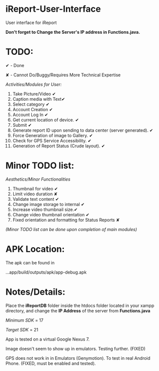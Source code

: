 iReport-User-Interface
=

User interface for iReport

**Don't forget to Change the Server's IP address in Functions.java.**

TODO:
=

✔ - Done

✘ - Cannot Do/Buggy/Requires More Technical Expertise

*Activities/Modules for User:*

1. Take Picture/Video ✔
2. Caption media with Text✔
3. Select category ✔
4. Account Creation ✔
5. Account Log In ✔
6. Get current location of device. ✔
7. Submit ✔ 
8. Generate report ID upon sending to data center (server generated). ✔
9. Force Generation of image to Gallery. ✔
10. Check for GPS Service Accessibility. ✔
11. Generation of Report Status (Crude layout). ✔

Minor TODO list:
=

*Aesthetics/Minor Functionalities*

1. Thumbnail for video ✔
2. Limit video duration ✘
3. Validate text content ✔
4. Change image storage to internal ✔
5. Increase video thumbnail size.✔
6. Change video thumbnail orientation ✔
7. Fixed orientation and formatting for Status Reports ✘

*(Minor TODO list can be done upon completion of main modules)*

APK Location:
=

The apk can be found in 

...app/build/outputs/apk/app-debug.apk


Notes/Details:
=

Place the **iReportDB** folder inside the htdocs folder located in your xampp directory, and change the **IP Address** of the server from **Functions.java**

*Minimum SDK* = 17

*Target SDK* = 21

App is tested on a virtual Google Nexus 7.

Image doesn't seem to show up in emulators. Testing further. (FIXED)

GPS does not work in in Emulators (Genymotion). To test in real Android Phone. (FIXED, must be enabled and tested).
